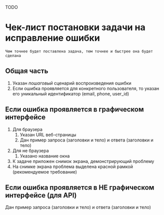 TODO 

# Чек-лист постановки задачи на исправление ошибки

`Чем точнее будет поставлена задача, тем точнее и быстрее она будет сделана`

## Общая часть
1. Указан *пошаговый* сценарий воспроизведения ошибки
2. Если ошибка проявляется для конкретного пользователя, то указан его уникальный идентификатор (email, phone, user_id)

## Если ошибка проявляется в графическом интерфейсе

1. Для браузера 
   1. Указан URL веб-страницы
   1. Дан пример запроса (заголовки и тело) и ответа (заголовки и тело)
1. Для не браузера 
   1. Указано название окна
1. К задаче приложен снимок экрана, демонстрирующий проблему
1. На снимке экрана проблема выделена красной рамкой (рекомендуемое требование)

## Если ошибка проявляется в НЕ графическом интерфейсе (для API)

Дан пример запроса (заголовки и тело) и ответа (заголовки и тело)
